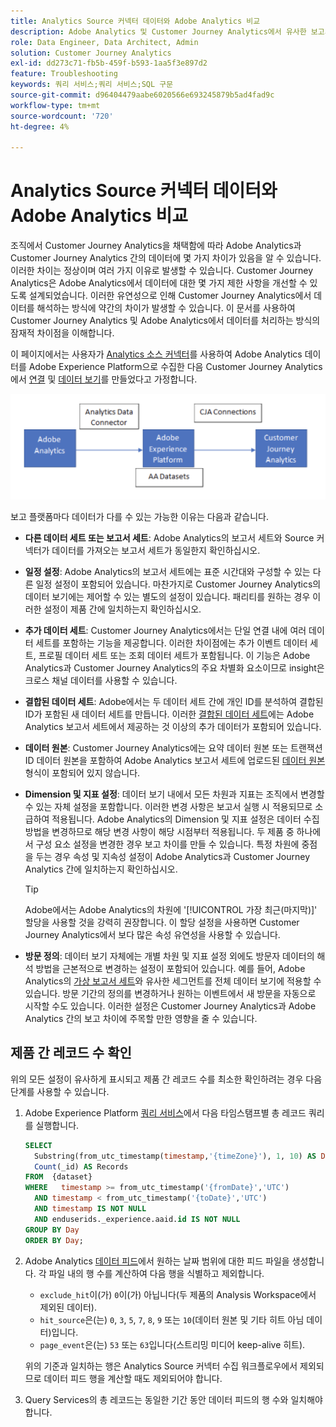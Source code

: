 ```yaml
---
title: Analytics Source 커넥터 데이터와 Adobe Analytics 비교
description: Adobe Analytics 및 Customer Journey Analytics에서 유사한 보고서를 볼 때 데이터의 차이점을 이해합니다.
role: Data Engineer, Data Architect, Admin
solution: Customer Journey Analytics
exl-id: dd273c71-fb5b-459f-b593-1aa5f3e897d2
feature: Troubleshooting
keywords: 쿼리 서비스;쿼리 서비스;SQL 구문
source-git-commit: d96404479aabe6020566e693245879b5ad4fad9c
workflow-type: tm+mt
source-wordcount: '720'
ht-degree: 4%

---
```


# Analytics Source 커넥터 데이터와 Adobe Analytics 비교

조직에서 Customer Journey Analytics을 채택함에 따라 Adobe Analytics과 Customer Journey Analytics 간의 데이터에 몇 가지 차이가 있음을 알 수 있습니다. 이러한 차이는 정상이며 여러 가지 이유로 발생할 수 있습니다. Customer Journey Analytics은 Adobe Analytics에서 데이터에 대한 몇 가지 제한 사항을 개선할 수 있도록 설계되었습니다. 이러한 유연성으로 인해 Customer Journey Analytics에서 데이터를 해석하는 방식에 약간의 차이가 발생할 수 있습니다. 이 문서를 사용하여 Customer Journey Analytics 및 Adobe Analytics에서 데이터를 처리하는 방식의 잠재적 차이점을 이해합니다.

이 페이지에서는 사용자가 [Analytics 소스 커넥터](https://experienceleague.adobe.com/docs/experience-platform/sources/ui-tutorials/create/adobe-applications/analytics.html)를 사용하여 Adobe Analytics 데이터를 Adobe Experience Platform으로 수집한 다음 Customer Journey Analytics에서 [연결](/help/connections/overview.md) 및 [데이터 보기](/help/data-views/data-views.md)를 만들었다고 가정합니다.

![The data flow from Adobe Analytics through the data connector to Adobe Experience Platform and to Custoer Journey Analytics using CJA connections.](assets/compare.png)

보고 플랫폼마다 데이터가 다를 수 있는 가능한 이유는 다음과 같습니다.

* **다른 데이터 세트 또는 보고서 세트**: Adobe Analytics의 보고서 세트와 Source 커넥터가 데이터를 가져오는 보고서 세트가 동일한지 확인하십시오.
* **일정 설정**: Adobe Analytics의 보고서 세트에는 표준 시간대와 구성할 수 있는 다른 일정 설정이 포함되어 있습니다. 마찬가지로 Customer Journey Analytics의 데이터 보기에는 제어할 수 있는 별도의 설정이 있습니다. 패리티를 원하는 경우 이러한 설정이 제품 간에 일치하는지 확인하십시오.
* **추가 데이터 세트**: Customer Journey Analytics에서는 단일 연결 내에 여러 데이터 세트를 포함하는 기능을 제공합니다. 이러한 차이점에는 추가 이벤트 데이터 세트, 프로필 데이터 세트 또는 조회 데이터 세트가 포함됩니다. 이 기능은 Adobe Analytics과 Customer Journey Analytics의 주요 차별화 요소이므로 insight은 크로스 채널 데이터를 사용할 수 있습니다.
* **결합된 데이터 세트**: Adobe에서는 두 데이터 세트 간에 개인 ID를 분석하여 결합된 ID가 포함된 새 데이터 세트를 만듭니다. 이러한 [결합된 데이터 세트](/help/stitching/overview.md)에는 Adobe Analytics 보고서 세트에서 제공하는 것 이상의 추가 데이터가 포함되어 있습니다.
* **데이터 원본**: Customer Journey Analytics에는 요약 데이터 원본 또는 트랜잭션 ID 데이터 원본을 포함하여 Adobe Analytics 보고서 세트에 업로드된 [데이터 원본](https://experienceleague.adobe.com/en/docs/analytics/import/data-sources/overview) 형식이 포함되어 있지 않습니다.
* **Dimension 및 지표 설정**: 데이터 보기 내에서 모든 차원과 지표는 조직에서 변경할 수 있는 자체 설정을 포함합니다. 이러한 변경 사항은 보고서 실행 시 적용되므로 소급하여 적용됩니다. Adobe Analytics의 Dimension 및 지표 설정은 데이터 수집 방법을 변경하므로 해당 변경 사항이 해당 시점부터 적용됩니다. 두 제품 중 하나에서 구성 요소 설정을 변경한 경우 보고 차이를 만들 수 있습니다. 특정 차원에 중점을 두는 경우 속성 및 지속성 설정이 Adobe Analytics과 Customer Journey Analytics 간에 일치하는지 확인하십시오.

  >[!TIP]
  >
  >Adobe에서는 Adobe Analytics의 차원에 &#39;[!UICONTROL 가장 최근(마지막)]&#39; 할당을 사용할 것을 강력히 권장합니다. 이 할당 설정을 사용하면 Customer Journey Analytics에서 보다 많은 속성 유연성을 사용할 수 있습니다.

* **방문 정의**: 데이터 보기 자체에는 개별 차원 및 지표 설정 외에도 방문자 데이터의 해석 방법을 근본적으로 변경하는 설정이 포함되어 있습니다. 예를 들어, Adobe Analytics의 [가상 보고서 세트](https://experienceleague.adobe.com/en/docs/analytics/components/virtual-report-suites/vrs-about)와 유사한 세그먼트를 전체 데이터 보기에 적용할 수 있습니다. 방문 기간의 정의를 변경하거나 원하는 이벤트에서 새 방문을 자동으로 시작할 수도 있습니다. 이러한 설정은 Customer Journey Analytics과 Adobe Analytics 간의 보고 차이에 주목할 만한 영향을 줄 수 있습니다.

## 제품 간 레코드 수 확인

위의 모든 설정이 유사하게 표시되고 제품 간 레코드 수를 최소한 확인하려는 경우 다음 단계를 사용할 수 있습니다.

1. Adobe Experience Platform [쿼리 서비스](https://experienceleague.adobe.com/ko/docs/experience-platform/query/home)에서 다음 타임스탬프별 총 레코드 쿼리를 실행합니다.

   ```sql
   SELECT
     Substring(from_utc_timestamp(timestamp,'{timeZone}'), 1, 10) AS Day,
     Count(_id) AS Records
   FROM  {dataset}
   WHERE   timestamp >= from_utc_timestamp('{fromDate}','UTC')
     AND timestamp < from_utc_timestamp('{toDate}','UTC')
     AND timestamp IS NOT NULL
     AND enduserids._experience.aaid.id IS NOT NULL
   GROUP BY Day
   ORDER BY Day;
   ```

1. Adobe Analytics [데이터 피드](https://experienceleague.adobe.com/ko/docs/analytics/export/analytics-data-feed/data-feed-overview)에서 원하는 날짜 범위에 대한 피드 파일을 생성합니다. 각 파일 내의 행 수를 계산하여 다음 행을 식별하고 제외합니다.

   * `exclude_hit`이(가) `0`이(가) 아닙니다(두 제품의 Analysis Workspace에서 제외된 데이터).
   * `hit_source`은(는) `0`, `3`, `5`, `7`, `8`, `9` 또는 `10`(데이터 원본 및 기타 히트 아님 데이터)입니다.
   * `page_event`은(는) `53` 또는 `63`입니다(스트리밍 미디어 keep-alive 히트).

   위의 기준과 일치하는 행은 Analytics Source 커넥터 수집 워크플로우에서 제외되므로 데이터 피드 행을 계산할 때도 제외되어야 합니다.

1. Query Services의 총 레코드는 동일한 기간 동안 데이터 피드의 행 수와 일치해야 합니다.
